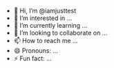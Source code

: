 - 👋 Hi, I’m @iamjusttest
- 👀 I’m interested in ...
- 🌱 I’m currently learning ...
- 💞️ I’m looking to collaborate on ...
- 📫 How to reach me ...
- 😄 Pronouns: ...
- ⚡ Fun fact: ...

<!---
iamjusttest/iamjusttest is a ✨ special ✨ repository because its `README.md` (this file) appears on your GitHub profile.
You can click the Preview link to take a look at your changes.
--->
